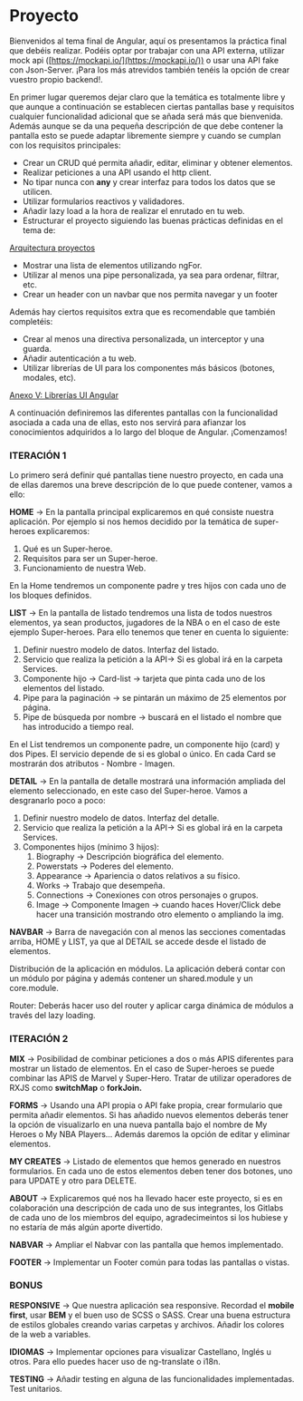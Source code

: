 # Proyecto

Bienvenidos al tema final de Angular, aquí os presentamos la práctica final que debéis realizar. Podéis optar por trabajar con una API externa, utilizar mock api ([https://mockapi.io/](https://mockapi.io/)) o usar una API fake con Json-Server. ¡Para los más atrevidos también tenéis la opción de crear vuestro propio backend!.

En primer lugar queremos dejar claro que la temática es totalmente libre y que aunque a continuación se establecen ciertas pantallas base y requisitos cualquier funcionalidad adicional que se añada será más que bienvenida. Además aunque se da una pequeña descripción de que debe contener la pantalla esto se puede adaptar libremente siempre y cuando se cumplan con los requisitos principales:

- Crear un CRUD qué permita añadir, editar, eliminar y obtener elementos.
- Realizar peticiones a una API usando el http client.
- No tipar nunca con **any** y crear interfaz para todos los datos que se utilicen.
- Utilizar formularios reactivos y validadores.
- Añadir lazy load a la hora de realizar el enrutado en tu web.
- Estructurar el proyecto siguiendo las buenas prácticas definidas en el tema de:

[Arquitectura proyectos](./10%20-%20Arquitectura%20proyectos/10%20-%20Arquitectura%20proyectos.md)

- Mostrar una lista de elementos utilizando ngFor.
- Utilizar al menos una pipe personalizada, ya sea para ordenar, filtrar, etc.
- Crear un header con un navbar que nos permita navegar y un footer

Además hay ciertos requisitos extra que es recomendable que también completéis:

- Crear al menos una directiva personalizada, un interceptor y una guarda.
- Añadir autenticación a tu web.
- Utilizar librerías de UI para los componentes más básicos (botones, modales, etc).

[Anexo V: Librerías UI Angular](./Anexo%20V%20Librer%C3%ADas%20UI/Anexo%20V%20Librer%C3%ADas%20UI%20Angular.md)

A continuación definiremos las diferentes pantallas con la funcionalidad asociada a cada una de ellas, esto nos servirá para afianzar los conocimientos adquiridos a lo largo del bloque de Angular. ¡Comenzamos!

### ITERACIÓN 1

Lo primero será definir qué pantallas tiene nuestro proyecto, en cada una de ellas daremos una breve descripción de lo que puede contener, vamos a ello:

**HOME** → En la pantalla principal explicaremos en qué consiste nuestra aplicación. Por ejemplo si nos hemos decidido por la temática de super-heroes explicaremos:

1. Qué es un Super-heroe.
2. Requisitos para ser un Super-heroe.
3. Funcionamiento de nuestra Web.

En la Home tendremos un componente padre y tres hijos con cada uno de los bloques definidos.

**LIST** → En la pantalla de listado tendremos una lista de todos nuestros elementos, ya sean productos, jugadores de la NBA o en el caso de este ejemplo Super-heroes. Para ello tenemos que tener en cuenta lo siguiente:

1. Definir nuestro modelo de datos. Interfaz del listado.
2. Servicio que realiza la petición a la API→ Si es global irá en la carpeta Services.
3. Componente hijo → Card-list → tarjeta que pinta cada uno de los elementos del listado.
4. Pipe para la paginación → se pintarán un máximo de 25 elementos por página.
5. Pipe de búsqueda por nombre → buscará en el listado el nombre que has introducido a tiempo real.

En el List tendremos un componente padre, un componente hijo (card) y dos Pipes. El servicio depende de si es global o único. En cada Card se mostrarán dos atributos - Nombre - Imagen.

**DETAIL** → En la pantalla de detalle mostrará una información ampliada del elemento seleccionado, en este caso del Super-heroe. Vamos a desgranarlo poco a poco:

1. Definir nuestro modelo de datos. Interfaz del detalle.
2. Servicio que realiza la petición a la API→ Si es global irá en la carpeta Services.
3. Componentes hijos (mínimo 3 hijos):
    1. Biography → Descripción biográfica del elemento.
    2. Powerstats → Poderes del elemento.
    3. Appearance → Apariencia o datos relativos a su físico.
    4. Works → Trabajo que desempeña.
    5. Connections → Conexiones con otros personajes o grupos.
    6. Image → Componente Imagen → cuando haces Hover/Click debe hacer una transición mostrando otro elemento o ampliando la img.
    

**NAVBAR** → Barra de navegación con al menos las secciones comentadas arriba, HOME y LIST, ya que al DETAIL se accede desde el listado de elementos.

Distribución de la aplicación en módulos. La aplicación deberá contar con un módulo por página y además contener un shared.module y un core.module.

Router: Deberás hacer uso del router y aplicar carga dinámica de módulos a través del lazy loading.

### ITERACIÓN 2

**MIX** → Posibilidad de combinar peticiones a dos o más APIS diferentes para mostrar un listado de elementos. En el caso de Super-heroes se puede combinar las APIS de Marvel y Super-Hero. Tratar de utilizar operadores de RXJS como **switchMap** o **forkJoin.**

**FORMS** → Usando una API propia o API fake propia, crear formulario que permita añadir elementos. Si has añadido nuevos elementos deberás tener la opción de visualizarlo en una nueva pantalla bajo el nombre de My Heroes o My NBA Players... Además daremos la opción de editar y eliminar elementos.

**MY CREATES** → Listado de elementos que hemos generado en nuestros formularios. En cada uno de estos elementos deben tener dos botones, uno para UPDATE y otro para DELETE.

**ABOUT** → Explicaremos qué nos ha llevado hacer este proyecto, si es en colaboración una descripción de cada uno de sus integrantes, los Gitlabs de cada uno de los miembros del equipo, agradecimeintos si los hubiese y no estaría de más algún aporte divertido.

**NABVAR** → Ampliar el Nabvar con las pantalla que hemos implementado.

**FOOTER** → Implementar un Footer común para todas las pantallas o vistas.

### BONUS

**RESPONSIVE** → Que nuestra aplicación sea responsive. Recordad el **mobile first**, usar **BEM** y el buen uso de SCSS o SASS. Crear una buena estructura de estilos globales creando varias carpetas y archivos. Añadir los colores de la web a variables.

**IDIOMAS** → Implementar opciones para visualizar Castellano, Inglés u otros. Para ello puedes hacer uso de ng-translate o i18n.

**TESTING** → Añadir testing en alguna de las funcionalidades implementadas. Test unitarios.